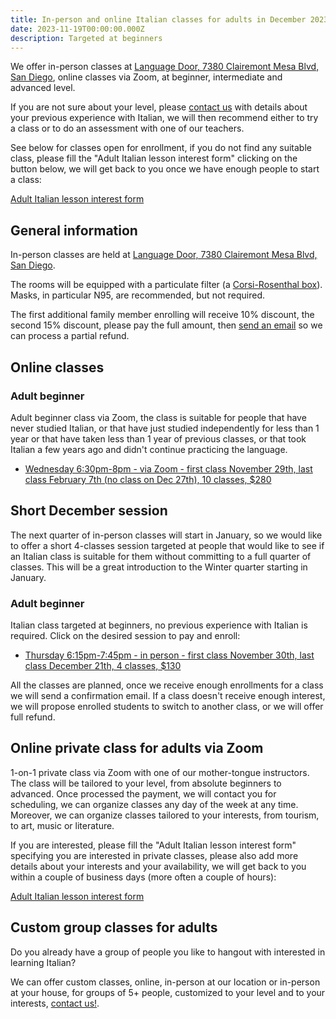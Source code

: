 ```yaml
---
title: In-person and online Italian classes for adults in December 2023
date: 2023-11-19T00:00:00.000Z
description: Targeted at beginners
---
```

We offer in-person classes at [Language Door, 7380 Clairemont Mesa Blvd, San Diego](https://goo.gl/maps/vCotwAoBbYNpx8vV9), online classes via Zoom, at beginner, intermediate and advanced level.

If you are not sure about your level, please [contact us](/contact) with details about your previous experience with Italian, we will then recommend either to try a class or to do an assessment with one of our teachers.

See below for classes open for enrollment, if you do not find any suitable class, please fill the "Adult Italian lesson interest form" clicking on the button below,
we will get back to you once we have enough people to start a class:

<div class="tc">
<a href="https://forms.gle/LHR7Htpeb3mQzV838" class="btn raise">Adult Italian lesson interest form</a>
</div>

## General information

In-person classes are held at [Language Door, 7380 Clairemont Mesa Blvd, San Diego](https://goo.gl/maps/vCotwAoBbYNpx8vV9).

The rooms will be equipped with a particulate filter (a [Corsi-Rosenthal box](https://en.wikipedia.org/wiki/Corsi%E2%80%93Rosenthal_Box)). Masks, in particular N95, are recommended, but not required.

The first additional family member enrolling will receive 10% discount, the second 15% discount, please pay the full amount, then [send an email](https://www.italianschoolsd.com/contact/) so we can process a partial refund.

## Online classes

### Adult beginner

Adult beginner class via Zoom, the class is suitable for people that have never studied Italian, or that have just studied independently for less than 1 year or that have taken less than 1 year of previous classes, or that took Italian a few years ago and didn't continue practicing the language.

* [Wednesday 6:30pm-8pm - via Zoom - first class November 29th, last class February 7th (no class on Dec 27th), 10 classes, $280](#)

## Short December session

The next quarter of in-person classes will start in January, so we would like to offer a short 4-classes session targeted at people that would like to see if an Italian class is suitable for them without committing to a full quarter of classes.
This will be a great introduction to the Winter quarter starting in January.

### Adult beginner

Italian class targeted at beginners, no previous experience with Italian is required. Click on the desired session to pay and enroll:

* [Thursday 6:15pm-7:45pm - in person - first class November 30th, last class December 21th, 4 classes, $130](#)

All the classes are planned, once we receive enough enrollments for a class we will send a confirmation email. If a class doesn't receive enough interest, we will propose enrolled students to switch to another class, or we will offer full refund.

## Online private class for adults via Zoom

1-on-1 private class via Zoom with one of our mother-tongue instructors. The class will be tailored to your level, from absolute beginners to advanced. Once processed the payment, we will contact you for scheduling, we can organize classes any day of the week at any time. Moreover, we can organize classes tailored to your interests, from tourism, to art, music or literature.

If you are interested, please fill the "Adult Italian lesson interest form" specifying you are interested in private classes, please also add more details about your interests and your availability, we will get back to you within a couple of business days (more often a couple of hours):

<div class="tc">
<a href="https://forms.gle/LHR7Htpeb3mQzV838" class="btn raise">Adult Italian lesson interest form</a>
</div>

## Custom group classes for adults

Do you already have a group of people you like to hangout with interested in learning Italian?

We can offer custom classes, online, in-person at our location or in-person at your house, for groups of 5+ people, customized to your level and to your interests, [contact us!](/contact).
